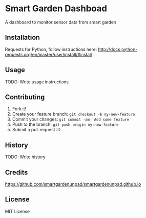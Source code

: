 # Smart Garden Dashboad

A dashboard to monitor sensor data from smart garden

## Installation

Requests for Python, follow instructions here:
http://docs.python-requests.org/en/master/user/install/#install

## Usage

TODO: Write usage instructions

## Contributing

1. Fork it!
2. Create your feature branch: `git checkout -b my-new-feature`
3. Commit your changes: `git commit -am 'Add some feature'`
4. Push to the branch: `git push origin my-new-feature`
5. Submit a pull request :D

## History

TODO: Write history

## Credits

https://github.com/smartgardenunpad/smartgardenunpad.github.io

## License

MIT License
